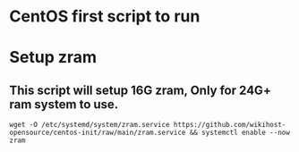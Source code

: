 # CentOS first script to run

# Setup zram
## This script will setup 16G zram, Only for 24G+ ram system to use.
```
wget -O /etc/systemd/system/zram.service https://github.com/wikihost-opensource/centos-init/raw/main/zram.service && systemctl enable --now zram
```
